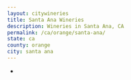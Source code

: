 ```yaml
---
layout: citywineries
title: Santa Ana Wineries
description: Wineries in Santa Ana, CA
permalink: /ca/orange/santa-ana/
state: ca
county: orange
city: santa ana
---
```

-
